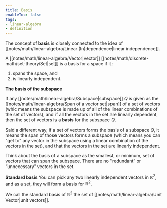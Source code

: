 ```yaml
---
title: Basis
enableToc: false
tags: 
- linear-algebra
- definition
---
```

The concept of **basis** is closely connected to the idea of [[notes/math/linear-algebra/Linear (In)dependence|linear independence]].

A [[notes/math/linear-algebra/Vector|vector]] [[notes/math/discrete-math/set-theory/Set|set]] is a basis for a space if it:
1. spans the space, and
2. is linearly independent.

**The basis of the subspace**

If any [[notes/math/linear-algebra/Subspace|subspace]] $Q$ is given as the [[notes/math/linear-algebra/Span of a vector set|span]] of a set of vectors (whic means the subspace is made up of all of the linear combinations of the set of vectors), and if all the vectors in the set are linearly dependent, then the set of vectors is a **basis** for the subspace $Q$.

Said a different way, if a set of vectors forms the basis of a subspace $Q$, it means the span of those vectors forms a subspace (which means you can "get to" any vector in the subspace using a linear combination of the vectors in the set), and that the vectors in the set are linearly independent.

Think about the basis of a subspace as the smallest, or minimum, set of vectors that can span the subspace. There are no “redundant” or “unnecessary” vectors in the set.

**Standard basis**
You can pick any two linearly independent vectors in $\mathbb{R}^2$, and as a set, they will form a basis for $\mathbb{R}^2$.

We call the standard basis of $\mathbb{R}^2$ the set of [[notes/math/linear-algebra/Unit Vector|unit vectors]].